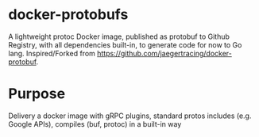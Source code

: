# docker-protobufs

A lightweight protoc Docker image, published as protobuf to Github Registry, with all dependencies built-in, to generate code for now to Go lang. Inspired/Forked from https://github.com/jaegertracing/docker-protobuf.

# Purpose

Delivery a docker image with gRPC plugins, standard protos includes (e.g. Google APIs), compiles (buf, protoc) in a built-in way
